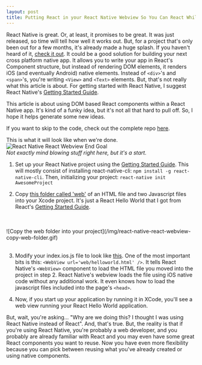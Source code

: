 ```yaml
---
layout: post
title: Putting React in your React Native Webview So You Can React While You React
---
```


React Native is great. Or, at least, it promises to be great. It was just released, so time will tell how well it works out. But, for a project that's only been out for a few months, it's already made a huge splash. If you haven't heard of it, [check it out](https://facebook.github.io/react-native/). It could be a good solution for building your next cross platform native app. It allows you to write your app in React's Component structure, but instead of rendering DOM elements, it renders iOS (and eventually Android) native elements. Instead of ```<div>```'s and ```<span>```'s, you're writing ```<View>``` and ```<Text>``` elements. But, that's not really what this article is about. For getting started with React Native, I suggest React Native's [Getting Started Guide](http://facebook.github.io/react-native/docs/getting-started.html#content).

This article is about using DOM based React components within a React Native app. It's kind of a funky idea, but it's not all that hard to pull off. So, I hope it helps generate some new ideas.

If you want to skip to the code, check out the complete repo [here](https://github.com/wlindner/ReactNativeReactWebview).

This is what it will look like when we're done.
<br />
![React Native React Webview End Goal](/img/react-native-react-webview-end-goal.png)
<br />
*Not exactly mind blowing stuff right here, but it's a start.*

1. Set up your React Native project using the [Getting Started Guide](https://facebook.github.io/react-native/docs/getting-started.html). This will mostly consist of installing react-native-cli: ```npm install -g react-native-cli```. Then, initializing your project: ```react-native init AwesomeProject```

2. Copy [this folder called 'web'](https://github.com/wlindner/ReactNativeReactWebview/tree/master/web) of an HTML file and two Javascript files into your Xcode project. It's just a React Hello World that I got from React's [Getting Started Guide](https://facebook.github.io/react/docs/getting-started.html).
<br />
<br />
![Copy the web folder into your project](/img/react-native-react-webview-copy-web-folder.gif)
<br />
<br />

3. Modify your index.ios.js file to look like [this](https://github.com/wlindner/ReactNativeReactWebview/blob/master/index.ios.js). One of the most important bits is this: ```<WebView url='web/helloworld.html' />```. It tells React Native's ```<WebView>``` component to load the HTML file you moved into the project in step 2.  React Native's webview loads the file using iOS native code without any additional work. It even knows how to load the javascript files included into the page's ```<head>```.

4. Now, if you start up your application by running it in XCode, you'll see a web view running your React Hello World application.

But, wait, you're asking... "Why are we doing this? I thought I was using React Native instead of React". And, that's true. But, the reality is that if you're using React Native, you're probably a web developer, and you probably are already familiar with React and you may even have some great React components you want to reuse. Now you have even more flexibility because you can pick between reusing what you've already created or using native components.
